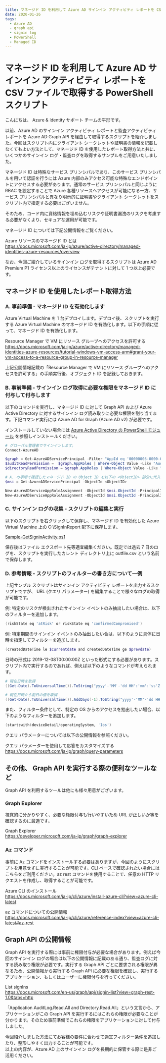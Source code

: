 ```yaml
---
title: マネージド ID を利用して Azure AD サインイン アクティビティ レポートを CSV ファイルで取得する PowerShell スクリプト
date: 2020-01-26
tags:
  - Azure AD
  - graph api
  - signin log
  - PowerShell
  - Managed ID
---
```


# マネージド ID を利用して Azure AD サインイン アクティビティ レポートを CSV ファイルで取得する PowerShell スクリプト

こんにちは、 Azure & Identity サポート チームの平形です。

以前、Azure AD のサインイン アクティビティ レポートと監査アクティビティ レポートを Azure AD Graph API を経由して取得するスクリプトを紹介しました。今回はスクリプト内にクライアント シークレットや証明書の情報を記載しなくてもよい方法として、マネージド ID を使用したレポート取得方法と共に、いくつかのサインイン ログ・監査ログを取得するサンプルをご用意いたしました。

マネージド ID は特殊なサービス プリンシパルであり、このサービス プリンシパルを用いて認証を行うには Azure 内部のみアクセス可能な特殊なエンドポイントにアクセスする必要があります。通常のサービス プリンシパルと同じように RBAC を設定することで Azure 各種リソースへアクセスが可能になる一方、サービス プリンシパルと異なり明示的に証明書やクライアント シークレットをスクリプト内で指定する必要はございません。

そのため、コード内に資格情報を埋め込むリスクや証明書漏洩のリスクを考慮する必要がなくより、セキュアな運用が可能です。

マネージド ID については下記公開情報をご覧ください。

Azure リソースのマネージド ID とは  
https://docs.microsoft.com/ja-jp/azure/active-directory/managed-identities-azure-resources/overview

なお、今回ご紹介しているサインイン ログを取得するスクリプトは Azure AD Premium P1 ライセンス以上のライセンスがテナントに対して 1 つ以上必要です。

## マネージド ID を使用したレポート取得方法

### A. 事前準備 - マネージド ID を有効化します

Azure Virtual Machine を 1 台デプロイします。デプロイ後、スクリプトを実行する Azure Virtual Machine のマネージド ID を有効化します。以下の手順に従って、マネージド ID を有効化します。

Resource Manager で VM にリソース グループへのアクセスを許可する  
https://docs.microsoft.com/ja-jp/azure/active-directory/managed-identities-azure-resources/tutorial-windows-vm-access-arm#grant-your-vm-access-to-a-resource-group-in-resource-manager

上記公開情報記載の「Resource Manager で VM にリソース グループへのアクセスを許可する」の手順実行後、オブジェクト ID を記録しておきます。

### B. 事前準備 - サインイン ログ取得に必要な権限をマネージド ID に付与して付与します

以下のコマンドを実行し、マネージド ID に対して Graph API および Azure Active Directory に対するサインイン ログ読み取りに必要な権限を割り当てます。下記コマンド実行には Azure AD for Graph (Azure AD v2) が必要です。

インストールしていない場合には [Azure Active Directory の PowerShell モジュール](../azure-active-directory/powershell-module.md) を参照しインストールください。

```PowerShell
# グローバル管理者でサインインします。
Connect-AzureAD

$graph = Get-AzureADServicePrincipal -Filter "AppId eq '00000003-0000-0000-c000-000000000000'"
$auditReadPermission =  $graph.AppRoles | Where-Object Value -Like "AuditLog.Read.All" | Where-Object AllowedMemberTypes -contains 'Application' | Select-Object -First 1
$directoryReadPermission = $graph.AppRoles | Where-Object Value -Like "Directory.Read.All" | Where-Object AllowedMemberTypes -contains 'Application'  | Select-Object -First 1

# A. の手順で確認したマネージド ID の Object ID を以下の <ObjectID> 部分に代入します。
$msi = Get-AzureADServicePrincipal -ObjectId <ObjectID> 

New-AzureADServiceAppRoleAssignment -ObjectId $msi.ObjectId -PrincipalId $msi.ObjectId -ResourceId $graph.ObjectId -Id $auditReadPermission.Id 
New-AzureADServiceAppRoleAssignment -ObjectId $msi.ObjectId -PrincipalId $msi.ObjectId -ResourceId $graph.ObjectId -Id $directoryReadPermission.Id 
```

### C. サインイン ログの収集 - スクリプトの編集と実行

以下のスクリプトを右クリックして保存し、マネージド ID を有効化した Azure Virtual Machine 上の C:\SignInReport 配下に保存します。

[Sample-GetSigninActivity.ps1](./microsoft-graph-api-signin-activity-reports-v2/Sample-GetSigninActivity.ps1)

保存後はファイル エクスポート先等適宜編集ください。既定では過去 7 日のログを、スクリプトを実行したカレント ディレクトリ上に outfile.csv という名前で保存します。

### D. 参考情報 - スクリプトのフィルターの書き方について一例

上記サンプル スクリプトはサインイン アクティビティ レポートを出力するスクリプトですが、 URL (クエリ パラメーター) を編集することで様々なログの取得が可能です。

例: 特定のリスクが検出されたサインイン イベントのみ抽出したい場合は、以下のフィルターを追加します。

```PowerShell
(riskState eq 'atRisk' or riskState eq 'confirmedCompromised')
```

例: 特定期間のサインイン イベントのみ抽出したい合は、以下のように具体に日時を指定してフィルターを追加します。

```PowerShell
(createdDateTime le $currentdate and createdDateTime ge $prevdate) 
```

日時の形式は 2019-12-08T00:00:00Z といった形式にする必要があります。スクリプト内で実行するのであれば、例えば以下のようなコマンドが考えられます。

```PowerShell
# 現在日時を取得
((Get-Date).ToUniversalTime()).ToString("yyyy'-'MM'-'dd HH':'mm':'ss'Z'").Replace(' ', 'T')
```

```PowerShell
# 現在日時から前日の値を取得
((Get-Date).ToUniversalTime()).AddDays(-1).ToString("yyyy'-'MM'-'dd HH':'mm':'ss'Z'").Replace(' ', 'T')
```

また、フィルター条件として、特定の OS からのアクセスを抽出したい場合、以下のようなフィルターを追加します。

```PowerShell
(startswith(deviceDetail/operatingSystem, 'Ios')
```

クエリ パラメーターについては以下の公開情報を参照ください。

クエリ パラメーターを使用して応答をカスタマイズする  
https://docs.microsoft.com/ja-jp/graph/query-parameters

## その他、 Graph API を実行する際の便利なツールなど

Graph API を利用するツールは他にも様々用意がございます。

### Graph Explorer

視覚的に分かりやすく、必要な権限付与も行いやすいため URL が正しいか等を確認するのに最適です。

Graph Explorer  
https://developer.microsoft.com/ja-jp/graph/graph-explorer

### Az コマンド

事前に Az コマンドをインストールする必要はありますが、今回のようにスクリプトを用意せずに実行することが可能です。CLI ベースで確認されたい場合にはこちらをご利用ください。az rest コマンドを使用することで、任意の HTTP リクエストを作成し、取得することが可能です。

Azure CLI のインストール  
https://docs.microsoft.com/ja-jp/cli/azure/install-azure-cli?view=azure-cli-latest

az コマンドについての公開情報  
https://docs.microsoft.com/ja-jp/cli/azure/reference-index?view=azure-cli-latest#az-rest

## Graph API の公開情報

Graph API を実行する際には事前に権限付与が必要な場合があります。例えば今回のサインイン ログの場合は以下の公開情報に記載のある通り、監査ログに対する読み取り権限が必要です。実行する Graph API ごとに要求される権限が異なるため、公開情報から実行する Graph API に必要な権限を確認し、実行するアプリケーション、もしくはユーザーに権限付与を行ってください。

List signIns  
https://docs.microsoft.com/en-us/graph/api/signin-list?view=graph-rest-1.0&tabs=http

「Application	AuditLog.Read.All and Directory.Read.All」という文言から、アプリケーションがこの Graph API を実行するにはこれらの権限が必要なことが分かります。そのため事前準備でこれらの権限をアプリケーションに対して付与しました。

今回紹介しました方法にてお客様の要件に合わせて適宜フィルター条件を追加したり、整形しやすく出力することが可能です。  
以上の内容が、Azure AD 上のサインイン ログを長期的に保管する際に是非ご活用ください。
